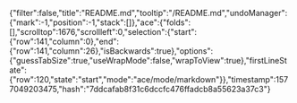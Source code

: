 {"filter":false,"title":"README.md","tooltip":"/README.md","undoManager":{"mark":-1,"position":-1,"stack":[]},"ace":{"folds":[],"scrolltop":1676,"scrollleft":0,"selection":{"start":{"row":141,"column":0},"end":{"row":141,"column":26},"isBackwards":true},"options":{"guessTabSize":true,"useWrapMode":false,"wrapToView":true},"firstLineState":{"row":120,"state":"start","mode":"ace/mode/markdown"}},"timestamp":1577049203475,"hash":"7ddcafab8f31c6dccfc476ffadcb8a55623a37c3"}